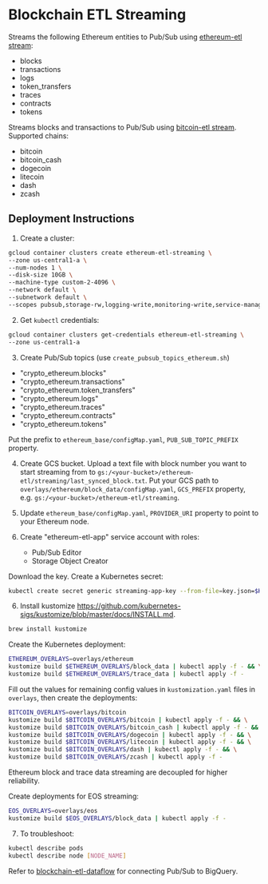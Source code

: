 # Blockchain ETL Streaming

Streams the following Ethereum entities to Pub/Sub using 
[ethereum-etl stream](https://github.com/blockchain-etl/ethereum-etl#stream):

- blocks
- transactions
- logs
- token_transfers 
- traces
- contracts
- tokens

Streams blocks and transactions to Pub/Sub using 
[bitcoin-etl stream](https://github.com/blockchain-etl/bitcoin-etl#stream). Supported chains:

- bitcoin
- bitcoin_cash
- dogecoin
- litecoin
- dash
- zcash

## Deployment Instructions

1. Create a cluster:

```bash
gcloud container clusters create ethereum-etl-streaming \
--zone us-central1-a \
--num-nodes 1 \
--disk-size 10GB \
--machine-type custom-2-4096 \
--network default \
--subnetwork default \
--scopes pubsub,storage-rw,logging-write,monitoring-write,service-management,service-control,trace
```

2. Get `kubectl` credentials:

```bash
gcloud container clusters get-credentials ethereum-etl-streaming \
--zone us-central1-a
```

3. Create Pub/Sub topics (use `create_pubsub_topics_ethereum.sh`)
  - "crypto_ethereum.blocks" 
  - "crypto_ethereum.transactions" 
  - "crypto_ethereum.token_transfers" 
  - "crypto_ethereum.logs" 
  - "crypto_ethereum.traces" 
  - "crypto_ethereum.contracts" 
  - "crypto_ethereum.tokens" 

Put the prefix to `ethereum_base/configMap.yaml`, `PUB_SUB_TOPIC_PREFIX` property.

4. Create GCS bucket. Upload a text file with block number you want to start streaming from to 
`gs:/<your-bucket>/ethereum-etl/streaming/last_synced_block.txt`.
Put your GCS path to `overlays/ethereum/block_data/configMap.yaml`, `GCS_PREFIX` property, 
e.g. `gs:/<your-bucket>/ethereum-etl/streaming`.

5. Update `ethereum_base/configMap.yaml`, `PROVIDER_URI` property to point to your Ethereum node.

5. Create "ethereum-etl-app" service account with roles:
    - Pub/Sub Editor
    - Storage Object Creator

Download the key. Create a Kubernetes secret:

```bash
kubectl create secret generic streaming-app-key --from-file=key.json=$HOME/Downloads/key.json
```

6. Install kustomize https://github.com/kubernetes-sigs/kustomize/blob/master/docs/INSTALL.md. 

```bash
brew install kustomize
```

Create the Kubernetes deployment:

```bash
ETHEREUM_OVERLAYS=overlays/ethereum
kustomize build $ETHEREUM_OVERLAYS/block_data | kubectl apply -f - && \
kustomize build $ETHEREUM_OVERLAYS/trace_data | kubectl apply -f -
```

Fill out the values for remaining config values in `kustomization.yaml` files in `overlays`, 
then create the deployments:

```bash
BITCOIN_OVERLAYS=overlays/bitcoin
kustomize build $BITCOIN_OVERLAYS/bitcoin | kubectl apply -f - && \
kustomize build $BITCOIN_OVERLAYS/bitcoin_cash | kubectl apply -f - && \
kustomize build $BITCOIN_OVERLAYS/dogecoin | kubectl apply -f - && \
kustomize build $BITCOIN_OVERLAYS/litecoin | kubectl apply -f - && \
kustomize build $BITCOIN_OVERLAYS/dash | kubectl apply -f - && \
kustomize build $BITCOIN_OVERLAYS/zcash | kubectl apply -f -
```

Ethereum block and trace data streaming are decoupled for higher reliability. 

Create deployments for EOS streaming:

```bash
EOS_OVERLAYS=overlays/eos
kustomize build $EOS_OVERLAYS/block_data | kubectl apply -f -
```

7. To troubleshoot:

```bash
kubectl describe pods
kubectl describe node [NODE_NAME]
```

Refer to [blockchain-etl-dataflow](https://github.com/blockchain-etl/blockchain-etl-dataflow)
for connecting Pub/Sub to BigQuery.